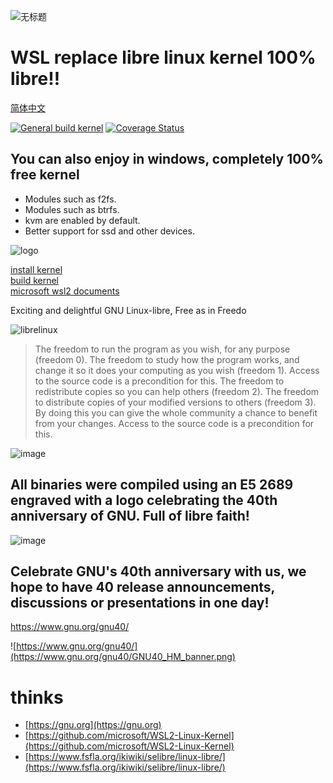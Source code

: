 ![无标题](https://github.com/zhenruyan/WSL-libre-linux-kernel/assets/9253251/64554eeb-1075-43b6-aba4-f1eb412d1143)


# WSL replace libre linux kernel  100% libre!! 

[简体中文](https://github.com/zhenruyan/WSL-libre-linux-kernel/blob/master/README_CN.md)

[![General build kernel](https://github.com/zhenruyan/WSL-libre-linux-kernel/actions/workflows/blank.yml/badge.svg)](https://github.com/zhenruyan/WSL-libre-linux-kerne/actions/workflows/blank.yml)
[![Coverage Status](https://coveralls.io/repos/github/zhenruyan/WSL-libre-linux-kernel/badge.svg?branch=master)](https://coveralls.io/github/zhenruyan/WSL-libre-linux-kernel?branch=master)


## You can also enjoy in windows, completely 100% free kernel

* Modules such as f2fs.
* Modules such as btrfs.
* kvm are enabled by default. 
* Better support for ssd and other devices.

![logo](https://www.fsfla.org/ikiwiki/selibre/linux-libre/100gnu+freedo.png)


[install kernel](https://github.com/zhenruyan/WSL-libre-linux-kernel/wiki/install-kernel)  
[build kernel](https://github.com/zhenruyan/WSL-libre-linux-kernel/wiki/config-and-build-kernel)  
[microsoft wsl2 documents](https://learn.microsoft.com/zh-cn/windows/wsl/wsl-config)

Exciting and delightful GNU Linux-libre, Free as in Freedo

![librelinux](https://www.fsfla.org/ikiwiki/selibre/linux-libre/stux.jpg)

> The freedom to run the program as you wish, for any purpose (freedom 0).
> The freedom to study how the program works, and change it so it does your computing as you wish (freedom 1). Access to the source code is a precondition for this.
> The freedom to redistribute copies so you can help others (freedom 2).
> The freedom to distribute copies of your modified versions to others (freedom 3). By doing this you can give the whole community a chance to benefit from your changes. Access to the source code is a precondition for this.

![image](https://github.com/zhenruyan/WSL-libre-linux-kernel/assets/9253251/f7f8de26-7761-453f-90de-f6f44b9d7c63)


##  All binaries were compiled using an E5 2689 engraved with a logo celebrating the 40th anniversary of GNU. Full of libre faith!

![image](https://github.com/zhenruyan/WSL-libre-linux-kernel/assets/9253251/7de8fa88-8e5a-4f26-9a14-1df6126552d2)


##   Celebrate GNU's 40th anniversary with us, we hope to have 40 release announcements, discussions or presentations in one day!

https://www.gnu.org/gnu40/  

![https://www.gnu.org/gnu40/](https://www.gnu.org/gnu40/GNU40_HM_banner.png)




#  thinks

* [https://gnu.org](https://gnu.org)
* [https://github.com/microsoft/WSL2-Linux-Kernel](https://github.com/microsoft/WSL2-Linux-Kernel)
* [https://www.fsfla.org/ikiwiki/selibre/linux-libre/](https://www.fsfla.org/ikiwiki/selibre/linux-libre/)
